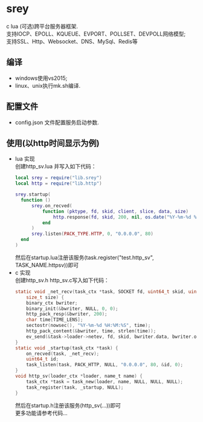 # srey
c lua (可选)跨平台服务器框架.   
支持IOCP、EPOLL、KQUEUE、EVPORT、POLLSET、DEVPOLL网络模型;   
支持SSL、Http、Websocket、DNS、MySql、Redis等

## 编译     
* windows使用vs2015;   
* linux、unix执行mk.sh编译.

## 配置文件  
* config.json 文件配置服务启动参数. 

## 使用(以http时间显示为例)
* lua 实现   
  创建http_sv.lua 并写入如下代码：
  ```lua
  local srey = require("lib.srey")
  local http = require("lib.http")
  
  srey.startup(
    function ()
        srey.on_recved(
            function (pktype, fd, skid, client, slice, data, size)
                http.response(fd, skid, 200, nil, os.date("%Y-%m-%d %H:%M:%S", os.time()))
            end
        )
        srey.listen(PACK_TYPE.HTTP, 0, "0.0.0.0", 80)
    end
  )
  ```
  然后在startup.lua注册该服务(task.register("test.http_sv", TASK_NAME.httpsv))即可   
* c 实现   
  创建http_sv.h http_sv.c写入如下代码：   
  ```c
  static void _net_recv(task_ctx *task, SOCKET fd, uint64_t skid, uint8_t pktype, uint8_t client, uint8_t slice, void *data, 
      size_t size) {
      binary_ctx bwriter;
      binary_init(&bwriter, NULL, 0, 0);
      http_pack_resp(&bwriter, 200);
      char time[TIME_LENS];
      sectostr(nowsec(), "%Y-%m-%d %H:%M:%S", time);
      http_pack_content(&bwriter, time, strlen(time));
      ev_send(&task->loader->netev, fd, skid, bwriter.data, bwriter.offset, 0);
  }
  static void _startup(task_ctx *task) {
      on_recved(task, _net_recv);
      uint64_t id;
      task_listen(task, PACK_HTTP, NULL, "0.0.0.0", 80, &id, 0);
  }
  void http_sv(loader_ctx *loader, name_t name) {
      task_ctx *task = task_new(loader, name, NULL, NULL, NULL);
      task_register(task, _startup, NULL);
  }
  ```
  然后在startup.h注册该服务(http_sv(...))即可   
  更多功能请参考代码... 
